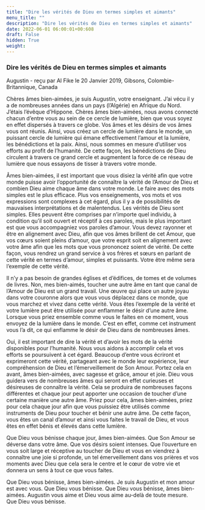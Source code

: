 ```yaml
---
title: "Dire les vérités de Dieu en termes simples et aimants"
menu_title: ""
description: "Dire les vérités de Dieu en termes simples et aimants"
date: 2022-06-01 06:00:01+00:608
draft: False
hidden: True
weight:
---
```

### Dire les vérités de Dieu en termes simples et aimants

Augustin - reçu par Al Fike le 20 Janvier 2019, Gibsons, Colombie-Britannique, Canada

Chères âmes bien-aimées, je suis Augustin, votre enseignant. J’ai vécu il y a de nombreuses années dans un pays (l’Algérie) en Afrique du Nord. J’étais l’évêque d’Hippone. Chères âmes bien-aimées, nous avons connecté chacun d’entre vous au sein de ce cercle de lumière, bien que vous soyez en effet dispersés à travers ce globe. Vos âmes et les désirs de vos âmes vous ont réunis. Ainsi, vous créez un cercle de lumière dans le monde, un puissant cercle de lumière qui émane effectivement l’amour et la lumière, les bénédictions et la paix. Ainsi, nous sommes en mesure d’utiliser vos efforts au profit de l’humanité. De cette façon, les bénédictions de Dieu circulent à travers ce grand cercle et augmentent la force de ce réseau de lumière que nous essayons de tisser à travers votre monde.

Âmes bien-aimées, il est important que vous disiez la vérité afin que votre monde puisse avoir l’opportunité de connaître la vérité de l’Amour de Dieu et combien Dieu aime chaque âme dans votre monde. Le faire avec des mots simples est le plus efficace. Plus vos enseignements, vos mots et vos expressions sont complexes à cet égard, plus il y a de possibilités de mauvaises interprétations et de malentendus. Les vérités de Dieu sont simples. Elles peuvent être comprises par n’importe quel individu, à condition qu’il soit ouvert et réceptif à ces paroles, mais le plus important est que vous accompagniez vos paroles d’amour. Vous devez rayonner et être en alignement avec Dieu, afin que vos âmes brillent de cet Amour, que vos cœurs soient pleins d’amour, que votre esprit soit en alignement avec votre âme afin que les mots que vous prononcez soient de vérité. De cette façon, vous rendrez un grand service à vos frères et sœurs en parlant de cette vérité en termes d’amour, simples et puissants. Votre être même sera l’exemple de cette vérité.

Il n’y a pas besoin de grandes églises et d’édifices, de tomes et de volumes de livres. Non, mes bien-aimés, toucher une autre âme en tant que canal de l’Amour de Dieu est un grand travail. Une œuvre qui place un autre joyau dans votre couronne alors que vous vous déplacez dans ce monde, que vous marchez et vivez dans cette vérité. Vous êtes l’exemple de la vérité et votre lumière peut être utilisée pour enflammer le désir d’une autre âme. Lorsque vous priez ensemble comme vous le faites en ce moment, vous envoyez de la lumière dans le monde. C’est en effet, comme cet instrument vous l’a dit, ce qui enflamme le désir de Dieu dans de nombreuses âmes.

Oui, il est important de dire la vérité et d’avoir les mots de la vérité disponibles pour l’humanité. Nous vous aidons à accomplir cela et vos efforts se poursuivent à cet égard. Beaucoup d’entre vous écriront et exprimeront cette vérité, partageant avec le monde leur expérience, leur compréhension de Dieu et l’émerveillement de Son Amour. Portez cela en avant, âmes bien-aimées, avec sagesse et grâce, amour et joie. Dieu vous guidera vers de nombreuses âmes qui seront en effet curieuses et désireuses de connaître la vérité. Cela se produira de nombreuses façons différentes et chaque jour peut apporter une occasion de toucher d’une certaine manière une autre âme. Priez pour cela, âmes bien-aimées, priez pour cela chaque jour afin que vous puissiez être utilisés comme instruments de Dieu pour toucher et bénir une autre âme. De cette façon, vous êtes un canal d’amour et ainsi vous faites le travail de Dieu, et vous êtes en effet bénis et élevés dans cette lumière.

Que Dieu vous bénisse chaque jour, âmes bien-aimées. Que Son Amour se déverse dans votre âme. Que vos désirs soient intenses. Que l’ouverture en vous soit large et réceptive au toucher de Dieu et vous en viendrez à connaître une joie si profonde, un tel émerveillement dans vos prières et vos moments avec Dieu que cela sera le centre et le cœur de votre vie et donnera un sens à tout ce que vous faites.

Que Dieu vous bénisse, âmes bien-aimées. Je suis Augustin et mon amour est avec vous. Que Dieu vous bénisse. Que Dieu vous bénisse, âmes bien-aimées. Augustin vous aime et Dieu vous aime au-delà de toute mesure. Que Dieu vous bénisse.





